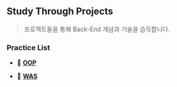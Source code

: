 ## Study Through Projects
> 프로젝트들을 통해 Back-End 개념과 기술을 습득합니다.
### Practice List
- :pushpin: [**OOP**](https://github.com/VenusIM/BE_StudyWithProjects/tree/master/oop-practice)

- :pushpin: [**WAS**](https://github.com/VenusIM/BE_StudyWithProjects/tree/master/was-practice)

